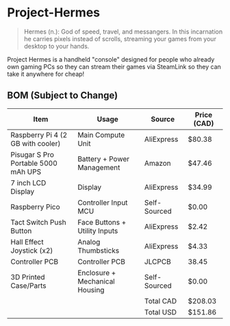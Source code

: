 # Project-Hermes

> Hermes (n.): God of speed, travel, and messangers. In this incarnation he carries pixels instead of scrolls, streaming your games from your desktop to your hands.

Project Hermes is a handheld "console" designed for people who already own gaming PCs so they can stream their games via SteamLink so they can take it anywhere for cheap!

## BOM (Subject to Change)

| Item                                | Usage                          | Source       | Price (CAD) |
|-------------------------------------|--------------------------------|--------------|-------------|
| Raspberry Pi 4 (2 GB with cooler)   | Main Compute Unit              | AliExpress   |      $80.38 |
| Pisugar S Pro Portable 5000 mAh UPS | Battery + Power Management     | Amazon       |      $47.46 |
| 7 inch LCD Display                  | Display                        | AliExpress   |      $34.99 |
| Raspberry Pico                      | Controller Input MCU           | Self-Sourced |       $0.00 |
| Tact Switch Push Button             | Face Buttons + Utility Inputs  | AliExpress   |       $2.42 |
| Hall Effect Joystick (x2)           | Analog Thumbsticks             | AliExpress   |       $4.33 |
| Controller PCB                      | Controller PCB                 | JLCPCB       |       38.45 |
| 3D Printed Case/Parts               |	Enclosure + Mechanical Housing | Self-Sourced |       $0.00 |
|                                     |                                | Total CAD    |     $208.03 |
|                                     |                                | Total USD    |     $151.86 |

